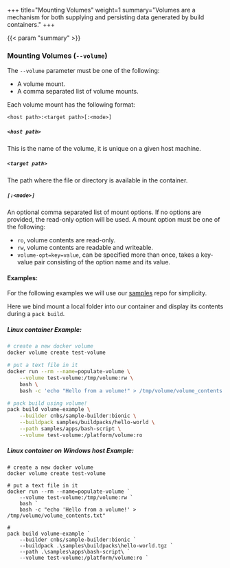 +++
title="Mounting Volumes"
weight=1
summary="Volumes are a mechanism for both supplying and persisting data generated by build containers."
+++

{{< param "summary" >}}

### Mounting Volumes (`--volume`)

The `--volume` parameter must be one of the following:

 - A volume mount.
 - A comma separated list of volume mounts.

Each volume mount has the following format:
```
<host path>:<target path>[:<mode>]
```

##### `<host path>`
This is the name of the volume, it is unique on a given host machine.

##### `<target path>`
The path where the file or directory is available in the container.

##### `[:<mode>]` 
An optional comma separated list of mount options. If no options are provided, the read-only option will be used.
A mount option must be one of the following:
  - `ro`, volume contents are read-only.
  - `rw`, volume contents are readable and writeable.
  - `volume-opt=key=value`, can be specified more than once, takes a key-value pair consisting of the option name and its value.


#### Examples:
For the following examples we will use our [samples][samples] repo for simplicity.

Here we bind mount a local folder into our container and display its contents during 
a `pack build`.

##### Linux container Example:

```bash
# create a new docker volume
docker volume create test-volume

# put a text file in it
docker run --rm --name=populate-volume \
    --volume test-volume:/tmp/volume:rw \
    bash \
    bash -c 'echo "Hello from a volume!" > /tmp/volume/volume_contents.txt'

# pack build using volume! 
pack build volume-example \
    --builder cnbs/sample-builder:bionic \
    --buildpack samples/buildpacks/hello-world \
    --path samples/apps/bash-script \
    --volume test-volume:/platform/volume:ro
```

##### Linux container on Windows host Example:

```
# create a new docker volume
docker volume create test-volume

# put a text file in it
docker run --rm --name=populate-volume `
    --volume test-volume:/tmp/volume:rw `
    bash `
    bash -c "echo 'Hello from a volume!' > /tmp/volume/volume_contents.txt"

#
pack build volume-example `
    --builder cnbs/sample-builder:bionic `
    --buildpack .\samples\buildpacks\hello-world.tgz `
    --path .\samples\apps\bash-script\ `
    --volume test-volume:/platform/volume:ro `
```

[samples]: https://github.com/buildpack/samples